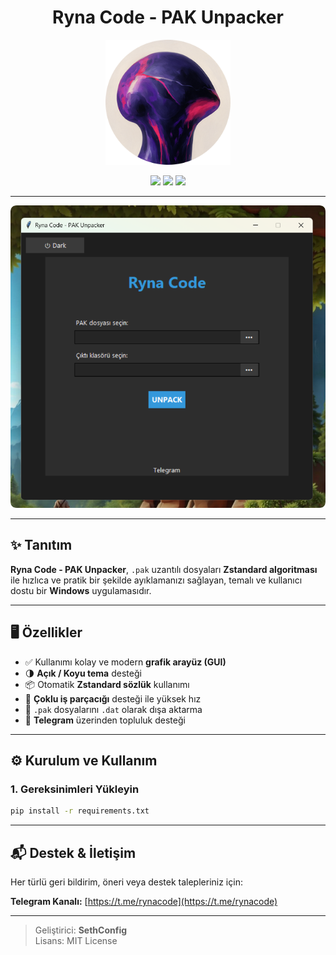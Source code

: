 <h1 align="center">Ryna Code - PAK Unpacker</h1>

<p align="center">
  <img src="ryna.png" alt="Ryna Code Logo" width="200"/>
</p>

<p align="center">
  <img src="https://img.shields.io/badge/version-1.0-blue.svg"/>
  <img src="https://img.shields.io/badge/platform-Windows-blue"/>
  <img src="https://img.shields.io/github/license/SethConfig/SethF?color=0000FF"/>
</p>

---

<p align="center">
  <img src="s4.png" alt="Arayüz Görseli" width="700"/>
</p>

---

## ✨ Tanıtım

**Ryna Code - PAK Unpacker**, `.pak` uzantılı dosyaları **Zstandard algoritması** ile hızlıca ve pratik bir şekilde ayıklamanızı sağlayan, temalı ve kullanıcı dostu bir **Windows** uygulamasıdır.

---

## 🖥️ Özellikler

- ✅ Kullanımı kolay ve modern **grafik arayüz (GUI)**
- 🌗 **Açık / Koyu tema** desteği
- 📦 Otomatik **Zstandard sözlük** kullanımı
- 🚀 **Çoklu iş parçacığı** desteği ile yüksek hız
- 📁 `.pak` dosyalarını `.dat` olarak dışa aktarma
- 🔗 **Telegram** üzerinden topluluk desteği
---

## ⚙️ Kurulum ve Kullanım

### 1. Gereksinimleri Yükleyin

```bash
pip install -r requirements.txt
```

---

## 📬 Destek & İletişim

Her türlü geri bildirim, öneri veya destek talepleriniz için:

**Telegram Kanalı:** [https://t.me/rynacode](https://t.me/rynacode)

---

> Geliştirici: **SethConfig**  
> Lisans: MIT License
